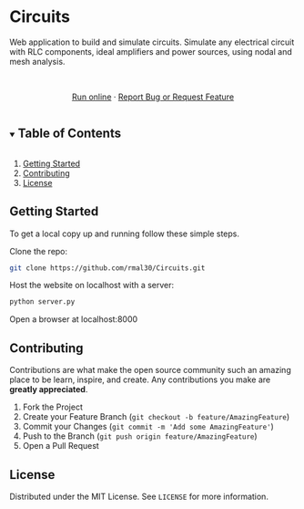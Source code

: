 # Circuits
Web application to build and simulate circuits. Simulate any electrical circuit with RLC components, ideal amplifiers and power sources, using nodal and mesh analysis.

<!-- PROJECT LOGO -->
<br />
<p align="center">
  <a href="https://rmal30.github.io/Circuits/">Run online</a>
  ·
  <a href="https://github.com/rmal30/Circuits/issues">Report Bug or Request Feature</a>
</p>

<!-- TABLE OF CONTENTS -->
<details open="open">
  <summary><h2 style="display: inline-block">Table of Contents</h2></summary>
  <ol>
    <li><a href="#getting-started">Getting Started</a></li>
    <li><a href="#contributing">Contributing</a></li>
    <li><a href="#license">License</a></li>
  </ol>
</details>

<!-- GETTING STARTED -->
## Getting Started

To get a local copy up and running follow these simple steps.

  Clone the repo:
   ```sh
   git clone https://github.com/rmal30/Circuits.git
   ```

  Host the website on localhost with a server:
  ```sh
  python server.py
  ```
  
  Open a browser at localhost:8000

<!-- CONTRIBUTING -->
## Contributing

Contributions are what make the open source community such an amazing place to be learn, inspire, and create. Any contributions you make are **greatly appreciated**.

1. Fork the Project
2. Create your Feature Branch (`git checkout -b feature/AmazingFeature`)
3. Commit your Changes (`git commit -m 'Add some AmazingFeature'`)
4. Push to the Branch (`git push origin feature/AmazingFeature`)
5. Open a Pull Request

<!-- LICENSE -->
## License

Distributed under the MIT License. See `LICENSE` for more information.
